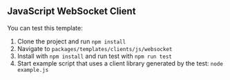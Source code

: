 ## JavaScript WebSocket Client

You can test this template:
1. Clone the project and run `npm install`
2. Navigate to `packages/templates/clients/js/websocket`
3. Install with `npm install` and run test with `npm run test`
4. Start example script that uses a client library generated by the test: `node example.js`